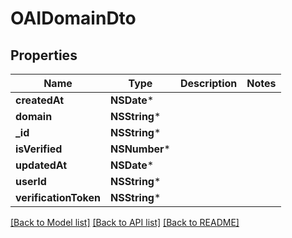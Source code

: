 # OAIDomainDto

## Properties
Name | Type | Description | Notes
------------ | ------------- | ------------- | -------------
**createdAt** | **NSDate*** |  | 
**domain** | **NSString*** |  | 
**_id** | **NSString*** |  | 
**isVerified** | **NSNumber*** |  | 
**updatedAt** | **NSDate*** |  | 
**userId** | **NSString*** |  | 
**verificationToken** | **NSString*** |  | 

[[Back to Model list]](../README.md#documentation-for-models) [[Back to API list]](../README.md#documentation-for-api-endpoints) [[Back to README]](../README.md)


